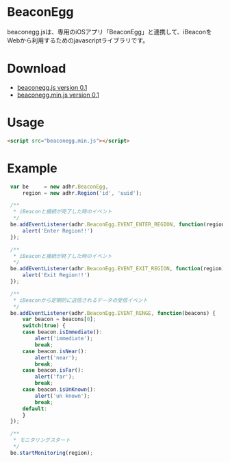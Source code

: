 BeaconEgg
=========

beaconegg.jsは、専用のiOSアプリ「BeaconEgg」と連携して、iBeaconをWebから利用するためのjavascriptライブラリです。

# Download

* [beaconegg.js version 0.1](https://raw.github.com/adhr/BeaconEgg/master/beaconegg.js)
* [beaconegg.min.js version 0.1](https://raw.github.com/adhr/BeaconEgg/master/beaconegg.min.js)

# Usage

```html
<script src="beaconegg.min.js"></script>
```
# Example

```javascript
 var be     = new adhr.BeaconEgg,
     region = new adhr.Region('id', 'uuid');

 /**
  * iBeaconと接続が完了した時のイベント
  */
 be.addEventListener(adhr.BeaconEgg.EVENT_ENTER_REGION, function(region) {
     alert('Enter Region!!')
 });

 /**
  * iBeaconと接続が終了した時のイベント
  */
 be.addEventListener(adhr.BeaconEgg.EVENT_EXIT_REGION, function(region) {
     alert('Exit Region!!')
 });

 /**
  * iBeaconから定期的に送信されるデータの受信イベント
  */
 be.addEventListener(adhr.BeaconEgg.EVENT_RENGE, function(beacons) {
     var beacon = beacons[0];
     switch(true) {
     case beacon.isImmediate():
         alert('immediate');
         break;
     case beacon.isNear():
         alert('near');
         break;
     case beacon.isFar():
         alert('far');
         break;
     case beacon.isUnKnown():
         alert('un known');
         break;
     default:
     }
 });

 /**
  * モニタリングスタート
  */
 be.startMonitoring(region);
```
